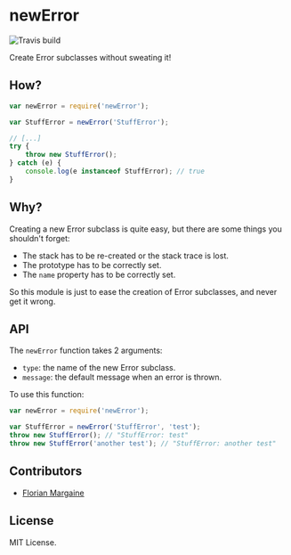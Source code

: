 # newError

![Travis build](https://api.travis-ci.org/Ralt/newError.png)

Create Error subclasses without sweating it!

## How?

```javascript
var newError = require('newError');

var StuffError = newError('StuffError');

// [...]
try {
    throw new StuffError();
} catch (e) {
    console.log(e instanceof StuffError); // true
}
```

## Why?

Creating a new Error subclass is quite easy, but there are some things you shouldn't forget:

- The stack has to be re-created or the stack trace is lost.
- The prototype has to be correctly set.
- The `name` property has to be correctly set.

So this module is just to ease the creation of Error subclasses, and never get it wrong.

## API

The `newError` function takes 2 arguments:

- `type`: the name of the new Error subclass.
- `message`: the default message when an error is thrown.

To use this function:

```javascript
var newError = require('newError');

var StuffError = newError('StuffError', 'test');
throw new StuffError(); // "StuffError: test"
throw new StuffError('another test'); // "StuffError: another test"
```

## Contributors

- [Florian Margaine](http://margaine.com)

## License

MIT License.
